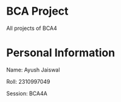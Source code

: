 # BCA Project
 All projects of BCA4

# Personal Information
Name: Ayush Jaiswal

Roll: 2310997049

Session: BCA4A
